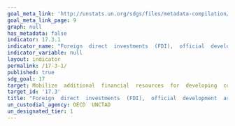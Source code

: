 ```yaml
---
goal_meta_link: 'http://unstats.un.org/sdgs/files/metadata-compilation/Metadata-Goal-17.pdf'
goal_meta_link_page: 9
graph: null
has_metadata: false
indicator: 17.3.1
indicator_name: "Foreign  direct  investments  (FDI),  official  development  assistance  and  South-South  Cooperation  as  a  proportion  of  total  domestic  budget"
indicator_variable: null
layout: indicator
permalink: /17-3-1/
published: true  
sdg_goal: 17
target: Mobilize  additional  financial  resources  for  developing  countries  from  multiple  sources.
target_id: '17.3'
title: "Foreign  direct  investments  (FDI),  official  development  assistance  and  South-South  Cooperation  as  a  proportion  of  total  domestic  budget"
un_custodial_agency: OECD  UNCTAD
un_designated_tier: 1
---
```

